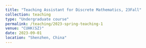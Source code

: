 ```yaml
---
title: "Teaching Assistant for Discrete Mathematics, 23Fall"
collection: teaching
type: "Undergraduate course"
permalink: /teaching/2023-spring-teaching-1
venue: "CUHK(SZ)"
date: 2023-09-01
location: "Shenzhen, China"
---
```

